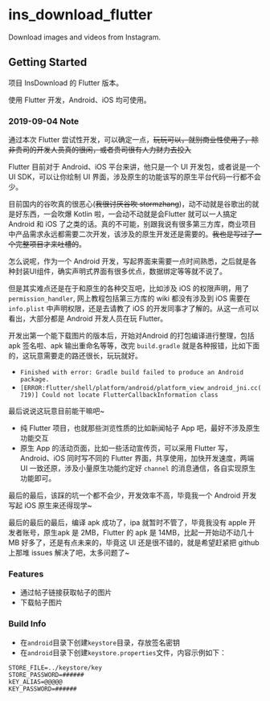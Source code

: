 # ins_download_flutter

Download images and videos from Instagram.

## Getting Started

项目 InsDownload 的 Flutter 版本。

使用 Flutter 开发，Android、iOS 均可使用。

### 2019-09-04 Note

通过本次 Flutter 尝试性开发，可以确定一点，~~玩玩可以，就别商业性使用了，除非贵司的开发人员真的很闲，或者贵司很有人力财力去投入~~

Flutter 目前对于 Android、iOS 平台来讲，他只是一个 UI 开发包，或者说是一个 UI SDK，可以让你绘制 UI 界面，涉及原生的功能该写的原生平台代码一行都不会少。

目前国内的谷吹真的很恶心(~~我很讨厌谷吹
stormzhang~~)，动不动就是谷歌出的就是好东西，一会吹爆 Kotlin 啦，一会动不动就是会Flutter 就可以一人搞定 Android 和 iOS 了之类的话。真的不可能，别跟我说有很多第三方库，商业项目中产品需求永远都需要二次开发，该涉及的原生开发还是需要的。~~我也是写过了一个完整项目才来吐槽的~~。

怎么说呢，作为一个 Android 开发，写起界面来需要一点时间熟悉，之后就是各种封装UI组件，确实声明式界面有很多优点，数据绑定等等就不说了。

但是其实难点还是在于和原生的各种交互吧，比如涉及 iOS 的权限声明，用了 `permission_handler`, 网上教程包括第三方库的 wiki 都没有涉及到 iOS 需要在 `info.plist` 中声明权限，还是去请教了 iOS 的开发同事才了解的。从这一点可以看出，大部分都是 Android 开发人员在玩 Flutter。

开发出第一个能下载图片的版本后，开始对Android 的打包编译进行整理，包括 apk 签名啦、apk 输出重命名等等，改完 `build.gradle`
就是各种报错，比如下面的，这玩意需要走的路还很长，玩玩就好。

- `Finished with error: Gradle build failed to produce an Android
  package.`
- `[ERROR:flutter/shell/platform/android/platform_view_android_jni.cc(719)]
  Could not locate FlutterCallbackInformation class`

最后说说这玩意目前能干嘛吧~

- 纯 Flutter 项目，也就那些浏览性质的比如新闻帖子 App 吧，最好不涉及原生功能交互
- 原生 App 的活动页面，比如一些活动宣传页，可以采用 Flutter 写，Android、iOS 同时写不同的 Flutter 界面，共享使用，加快开发速度，两端 UI 一致还原，涉及小量原生功能约定好 `channel` 的消息通信，各自实现原生功能即可。

最后的最后，该踩的坑一个都不会少，开发效率不高，毕竟我一个 Android 开发写起 iOS
原生来还得现学~

最后的最后的最后，编译 apk 成功了，ipa 就暂时不管了，毕竟我没有 apple 开发者账号，原生apk 是 2MB，Flutter 的 apk 是 14MB，比起一开始动不动几十 MB 好多了，还是有点未来的，毕竟这 UI 还是很不错的，就是希望赶紧把 github 上那堆 issues 解决了吧，太多问题了~

### Features

- 通过帖子链接获取帖子的图片
- 下载帖子图片

### Build Info

- 在`android`目录下创建`keystore`目录，存放签名密钥
- 在`android`目录下创建`keystore.properties`文件，内容示例如下：

```
STORE_FILE=../keystore/key
STORE_PASSWORD=######
kEY_ALIAS=@@@@@
KEY_PASSWORD=######
```